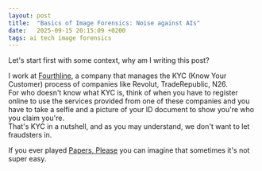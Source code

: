 ```yaml
---
layout: post
title:  "Basics of Image Forensics: Noise against AIs"
date:   2025-09-15 20:15:09 +0200
tags: ai tech image forensics 
---
```


Let's start first with some context, why am I writing this post?

I work at [Fourthline](https://www.fourthline.com/), a company that manages the KYC (Know Your Customer) process of companies like Revolut, TradeRepublic, N26. <br>
For who doesn't know what KYC is, think of when you have to register online to use the services provided from one of these companies and you have to take a selfie and a picture of your ID document to show you're who you claim you're. <br>
That's KYC in a nutshell, and as you may understand, we don't want to let fraudsters in.

If you ever played [Papers, Please](https://en.wikipedia.org/wiki/Papers,_Please) you can imagine that sometimes it's not super easy. <br>
